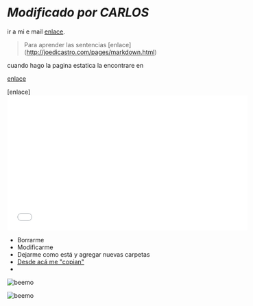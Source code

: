# *Modificado por CARLOS*

ir a mi e mail [enlace](http://mail.ies21.edu.ar "mail de ies").

> Para aprender las sentencias [enlace] (http://joedicastro.com/pages/markdown.html)

cuando hago la pagina estatica la encontrare en 

[enlace](http://TATOMV.github.io/GitHub-Para-Todos)

[enlace]<iframe width="560" height="315" src="//www.youtube.com/embed/pCUqQ5WekY8" frameborder="0" allowfullscreen></iframe>


- Borrarme
- Modificarme
- Dejarme como está y agregar nuevas carpetas
- [Desde acá me "copian"](https://github.com/acercadelaeducacion/GitHub-Para-Todos/fork)
- 
![beemo](http://www.gifandgif.es/gifs_animados/Perros/Gifs%20Animados%20Perros%20(15).gif "perrito")

![beemo](http://media.giphy.com/media/Uoyf084JYOblK/giphy.gif "Este texto aparece cuando el mouse está sobre la imagen")

